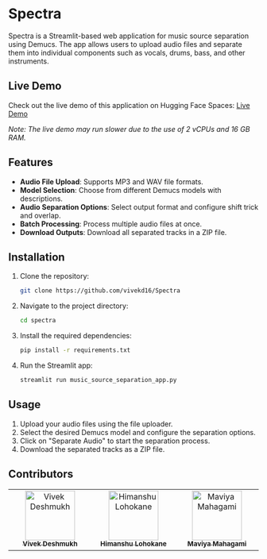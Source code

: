 # Spectra

Spectra is a Streamlit-based web application for music source separation using Demucs. The app allows users to upload audio files and separate them into individual components such as vocals, drums, bass, and other instruments.

## Live Demo

Check out the live demo of this application on Hugging Face Spaces: [Live Demo](https://huggingface.co/spaces/Vivek6041/Spectra)

*Note: The live demo may run slower due to the use of 2 vCPUs and 16 GB RAM.*

## Features
- **Audio File Upload**: Supports MP3 and WAV file formats.
- **Model Selection**: Choose from different Demucs models with descriptions.
- **Audio Separation Options**: Select output format and configure shift trick and overlap.
- **Batch Processing**: Process multiple audio files at once.
- **Download Outputs**: Download all separated tracks in a ZIP file.

## Installation

1. Clone the repository:
   ```bash
   git clone https://github.com/vivekd16/Spectra
   ```

2. Navigate to the project directory:
   ```bash
   cd spectra
   ```

3. Install the required dependencies:
   ```bash
   pip install -r requirements.txt
   ```

4. Run the Streamlit app:
   ```bash
   streamlit run music_source_separation_app.py
   ```

## Usage

1. Upload your audio files using the file uploader.
2. Select the desired Demucs model and configure the separation options.
3. Click on "Separate Audio" to start the separation process.
4. Download the separated tracks as a ZIP file.


## Contributors

<!-- ALL-CONTRIBUTORS-LIST:START - Do not remove or modify this section -->
<!-- prettier-ignore-start -->
<!-- markdownlint-disable -->
<table>
  <tbody>
    <tr>
      <td align="center" valign="top" width="14.28%"><a href="https://github.com/vivekd16"><img src="https://avatars.githubusercontent.com/u/38549908?v=4?s=100" width="100px;" alt="Vivek Deshmukh"/><br /><sub><b>Vivek Deshmukh</b></sub></a><br /></td>
      <td align="center" valign="top" width="14.28%"><a href="https://github.com/Himanshu-Lohokane"><img src="https://avatars.githubusercontent.com/u/43621438?v=4?s=100" width="100px;" alt="Himanshu Lohokane"/><br /><sub><b>Himanshu Lohokane</b></sub></a><br /></td>
      <td align="center" valign="top" width="14.28%"><a href="https://github.com/Maviyamahagami"><img src="https://avatars.githubusercontent.com/u/38549908?v=4?s=100" width="100px;" alt="Maviya Mahagami"/><br /><sub><b>Maviya Mahagami</b></sub></a><br /></td>
    </tr>
  </tbody>
</table>

<!-- markdownlint-restore -->
<!-- prettier-ignore-end -->

<!-- ALL-CONTRIBUTORS-LIST:END -->
